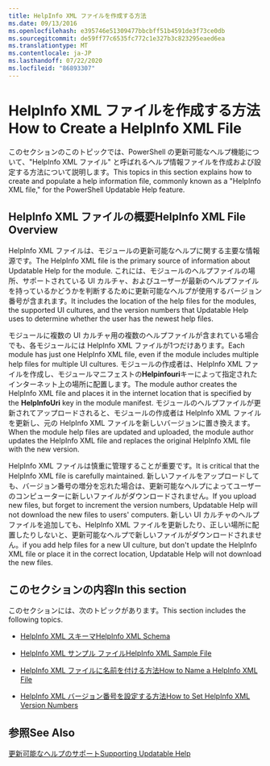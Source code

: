 ```yaml
---
title: HelpInfo XML ファイルを作成する方法
ms.date: 09/13/2016
ms.openlocfilehash: e395746e51309477bbcbff51b4591de3f73ce0db
ms.sourcegitcommit: de59ff77c6535fc772c1e327b3c823295eaed6ea
ms.translationtype: MT
ms.contentlocale: ja-JP
ms.lasthandoff: 07/22/2020
ms.locfileid: "86893307"
---
```

# <a name="how-to-create-a-helpinfo-xml-file"></a><span data-ttu-id="23c4f-102">HelpInfo XML ファイルを作成する方法</span><span class="sxs-lookup"><span data-stu-id="23c4f-102">How to Create a HelpInfo XML File</span></span>

<span data-ttu-id="23c4f-103">このセクションのこのトピックでは、PowerShell の更新可能なヘルプ機能について、"HelpInfo XML ファイル" と呼ばれるヘルプ情報ファイルを作成および設定する方法について説明します。</span><span class="sxs-lookup"><span data-stu-id="23c4f-103">This topics in this section explains how to create and populate a help information file, commonly known as a "HelpInfo XML file," for the PowerShell Updatable Help feature.</span></span>

## <a name="helpinfo-xml-file-overview"></a><span data-ttu-id="23c4f-104">HelpInfo XML ファイルの概要</span><span class="sxs-lookup"><span data-stu-id="23c4f-104">HelpInfo XML File Overview</span></span>

<span data-ttu-id="23c4f-105">HelpInfo XML ファイルは、モジュールの更新可能なヘルプに関する主要な情報源です。</span><span class="sxs-lookup"><span data-stu-id="23c4f-105">The HelpInfo XML file is the primary source of information about Updatable Help for the module.</span></span> <span data-ttu-id="23c4f-106">これには、モジュールのヘルプファイルの場所、サポートされている UI カルチャ、およびユーザーが最新のヘルプファイルを持っているかどうかを判断するために更新可能なヘルプが使用するバージョン番号が含まれます。</span><span class="sxs-lookup"><span data-stu-id="23c4f-106">It includes the location of the help files for the modules, the supported UI cultures, and the version numbers that Updatable Help uses to determine whether the user has the newest help files.</span></span>

<span data-ttu-id="23c4f-107">モジュールに複数の UI カルチャ用の複数のヘルプファイルが含まれている場合でも、各モジュールには HelpInfo XML ファイルが1つだけあります。</span><span class="sxs-lookup"><span data-stu-id="23c4f-107">Each module has just one HelpInfo XML file, even if the module includes multiple help files for multiple UI cultures.</span></span> <span data-ttu-id="23c4f-108">モジュールの作成者は、HelpInfo XML ファイルを作成し、モジュールマニフェストの**Helpinfouri**キーによって指定されたインターネット上の場所に配置します。</span><span class="sxs-lookup"><span data-stu-id="23c4f-108">The module author creates the HelpInfo XML file and places it in the internet location that is specified by the **HelpInfoUri** key in the module manifest.</span></span> <span data-ttu-id="23c4f-109">モジュールのヘルプファイルが更新されてアップロードされると、モジュールの作成者は HelpInfo XML ファイルを更新し、元の HelpInfo XML ファイルを新しいバージョンに置き換えます。</span><span class="sxs-lookup"><span data-stu-id="23c4f-109">When the module help files are updated and uploaded, the module author updates the HelpInfo XML file and replaces the original HelpInfo XML file with the new version.</span></span>

<span data-ttu-id="23c4f-110">HelpInfo XML ファイルは慎重に管理することが重要です。</span><span class="sxs-lookup"><span data-stu-id="23c4f-110">It is critical that the HelpInfo XML file is carefully maintained.</span></span> <span data-ttu-id="23c4f-111">新しいファイルをアップロードしても、バージョン番号の増分を忘れた場合は、更新可能なヘルプによってユーザーのコンピューターに新しいファイルがダウンロードされません。</span><span class="sxs-lookup"><span data-stu-id="23c4f-111">If you upload new files, but forget to increment the version numbers, Updatable Help will not download the new files to users' computers.</span></span> <span data-ttu-id="23c4f-112">新しい UI カルチャのヘルプファイルを追加しても、HelpInfo XML ファイルを更新したり、正しい場所に配置したりしないと、更新可能なヘルプで新しいファイルがダウンロードされません。</span><span class="sxs-lookup"><span data-stu-id="23c4f-112">if you add help files for a new UI culture, but don't update the HelpInfo XML file or place it in the correct location, Updatable Help will not download the new files.</span></span>

## <a name="in-this-section"></a><span data-ttu-id="23c4f-113">このセクションの内容</span><span class="sxs-lookup"><span data-stu-id="23c4f-113">In this section</span></span>

<span data-ttu-id="23c4f-114">このセクションには、次のトピックがあります。</span><span class="sxs-lookup"><span data-stu-id="23c4f-114">This section includes the following topics.</span></span>

- [<span data-ttu-id="23c4f-115">HelpInfo XML スキーマ</span><span class="sxs-lookup"><span data-stu-id="23c4f-115">HelpInfo XML Schema</span></span>](./helpinfo-xml-schema.md)

- [<span data-ttu-id="23c4f-116">HelpInfo XML サンプル ファイル</span><span class="sxs-lookup"><span data-stu-id="23c4f-116">HelpInfo XML Sample File</span></span>](./helpinfo-xml-sample-file.md)

- [<span data-ttu-id="23c4f-117">HelpInfo XML ファイルに名前を付ける方法</span><span class="sxs-lookup"><span data-stu-id="23c4f-117">How to Name a HelpInfo XML File</span></span>](./how-to-name-a-helpinfo-xml-file.md)

- [<span data-ttu-id="23c4f-118">HelpInfo XML バージョン番号を設定する方法</span><span class="sxs-lookup"><span data-stu-id="23c4f-118">How to Set HelpInfo XML Version Numbers</span></span>](./how-to-set-helpinfo-xml-version-numbers.md)

## <a name="see-also"></a><span data-ttu-id="23c4f-119">参照</span><span class="sxs-lookup"><span data-stu-id="23c4f-119">See Also</span></span>

[<span data-ttu-id="23c4f-120">更新可能なヘルプのサポート</span><span class="sxs-lookup"><span data-stu-id="23c4f-120">Supporting Updatable Help</span></span>](./supporting-updatable-help.md)
